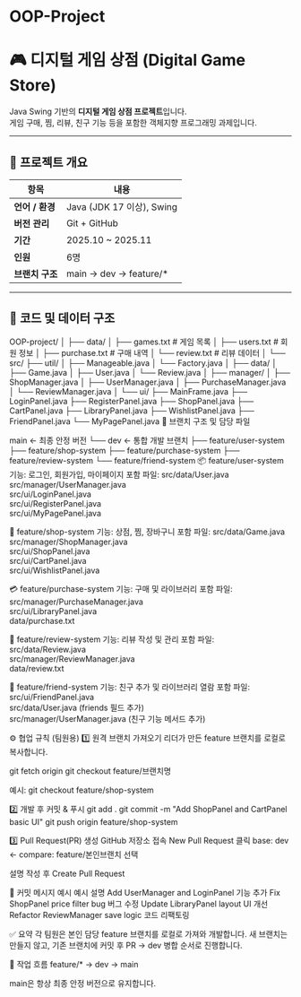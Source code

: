 # OOP-Project
# 🎮 **디지털 게임 상점 (Digital Game Store)**

Java Swing 기반의 **디지털 게임 상점 프로젝트**입니다.  
게임 구매, 찜, 리뷰, 친구 기능 등을 포함한 객체지향 프로그래밍 과제입니다.

---

## 🧩 프로젝트 개요

| 항목 | 내용 |
|------|------|
| **언어 / 환경** | Java (JDK 17 이상), Swing |
| **버전 관리** | Git + GitHub |
| **기간** | 2025.10 ~ 2025.11 |
| **인원** | 6명 |
| **브랜치 구조** | main → dev → feature/* |

---

## 📁 코드 및 데이터 구조

OOP-project/
│
├── data/
│   ├── games.txt          # 게임 목록
│   ├── users.txt          # 회원 정보
│   ├── purchase.txt       # 구매 내역
│   └── review.txt         # 리뷰 데이터
│
└── src/
    ├── util/
    │   ├── Manageable.java
    │   └── Factory.java
    │
    ├── data/
    │   ├── Game.java
    │   ├── User.java
    │   └── Review.java
    │
    ├── manager/
    │   ├── ShopManager.java
    │   ├── UserManager.java
    │   ├── PurchaseManager.java
    │   └── ReviewManager.java
    │
    └── ui/
        ├── MainFrame.java
        ├── LoginPanel.java
        ├── RegisterPanel.java
        ├── ShopPanel.java
        ├── CartPanel.java
        ├── LibraryPanel.java
        ├── WishlistPanel.java
        ├── FriendPanel.java
        └── MyPagePanel.java
🌿 브랜치 구조 및 담당 파일

main                ← 최종 안정 버전
└── dev             ← 통합 개발 브랜치
     ├── feature/user-system
     ├── feature/shop-system
     ├── feature/purchase-system
     ├── feature/review-system
     └── feature/friend-system
📦 feature/user-system
기능: 로그인, 회원가입, 마이페이지
포함 파일:
src/data/User.java  
src/manager/UserManager.java  
src/ui/LoginPanel.java  
src/ui/RegisterPanel.java  
src/ui/MyPagePanel.java  

🛒 feature/shop-system
기능: 상점, 찜, 장바구니
포함 파일:
src/data/Game.java  
src/manager/ShopManager.java  
src/ui/ShopPanel.java  
src/ui/CartPanel.java  
src/ui/WishlistPanel.java  

💳 feature/purchase-system
기능: 구매 및 라이브러리
포함 파일:
src/manager/PurchaseManager.java  
src/ui/LibraryPanel.java  
data/purchase.txt  

📝 feature/review-system
기능: 리뷰 작성 및 관리
포함 파일:
src/data/Review.java  
src/manager/ReviewManager.java  
data/review.txt  

👥 feature/friend-system
기능: 친구 추가 및 라이브러리 열람
포함 파일:
src/ui/FriendPanel.java  
src/data/User.java (friends 필드 추가)  
src/manager/UserManager.java (친구 기능 메서드 추가)  

⚙ 협업 규칙 (팀원용)
1️⃣ 원격 브랜치 가져오기
리더가 만든 feature 브랜치를 로컬로 복사합니다.

git fetch origin
git checkout feature/브랜치명

예시:
git checkout feature/shop-system

2️⃣ 개발 후 커밋 & 푸시
git add .
git commit -m "Add ShopPanel and CartPanel basic UI"
git push origin feature/shop-system

3️⃣ Pull Request(PR) 생성
GitHub 저장소 접속
New Pull Request 클릭
base: dev ← compare: feature/본인브랜치 선택

설명 작성 후 Create Pull Request

🧾 커밋 메시지 예시
예시	설명
Add UserManager and LoginPanel	기능 추가
Fix ShopPanel price filter bug	버그 수정
Update LibraryPanel layout	UI 개선
Refactor ReviewManager save logic	코드 리팩토링

✅ 요약
각 팀원은 본인 담당 feature 브랜치를 로컬로 가져와 개발합니다.
새 브랜치는 만들지 않고, 기존 브랜치에 커밋 후 PR → dev 병합 순서로 진행합니다.

🔁 작업 흐름
feature/* → dev → main

main은 항상 최종 안정 버전으로 유지합니다.
